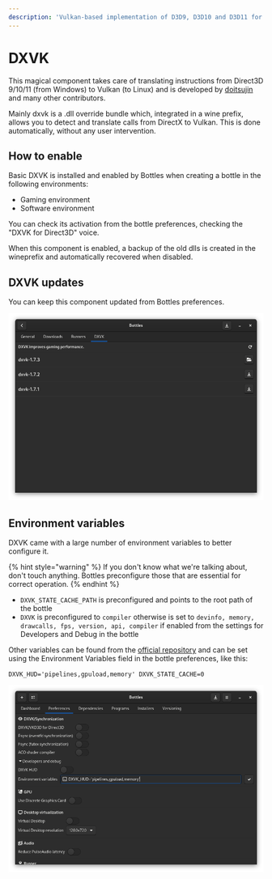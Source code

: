 ```yaml
---
description: 'Vulkan-based implementation of D3D9, D3D10 and D3D11 for Wine.'
---
```


# DXVK

This magical component takes care of translating instructions from Direct3D 9/10/11 \(from Windows\) to Vulkan \(to Linux\) and is developed by [doitsujin](https://github.com/doitsujin/dxvk) and many other contributors.

Mainly dxvk is a .dll override bundle which, integrated in a wine prefix, allows you to detect and translate calls from DirectX to Vulkan. This is done automatically, without any user intervention.

## How to enable

Basic DXVK is installed and enabled by Bottles when creating a bottle in the following environments:

* Gaming environment
* Software environment

You can check its activation from the bottle preferences, checking the "DXVK for Direct3D" voice.

When this component is enabled, a backup of the old dlls is created in the wineprefix and automatically recovered when disabled.

## DXVK updates

You can keep this component updated from Bottles preferences.

![DXVK management from Bottles Preferences page.](../.gitbook/assets/screenshot-from-2021-01-05-19-30-20.png)

## Environment variables

DXVK came with a large number of environment variables to better configure it.

{% hint style="warning" %}
If you don't know what we're talking about, don't touch anything. Bottles preconfigure those that are essential for correct operation.
{% endhint %}

* `DXVK_STATE_CACHE_PATH` is preconfigured and points to the root path of the bottle
* `DXVK` is preconfigured to `compiler` otherwise is set to `devinfo, memory, drawcalls, fps, version, api, compiler` if enabled from the settings for Developers and Debug in the bottle

Other variables can be found from the [official repository](https://github.com/doitsujin/dxvk/#hud) and can be set using the Environment Variables field in the bottle preferences, like this:

```text
DXVK_HUD='pipelines,gpuload,memory' DXVK_STATE_CACHE=0
```

![Set up Environment Variables in bottle preferences.](../.gitbook/assets/screenshot-from-2021-01-05-19-53-00.png)

